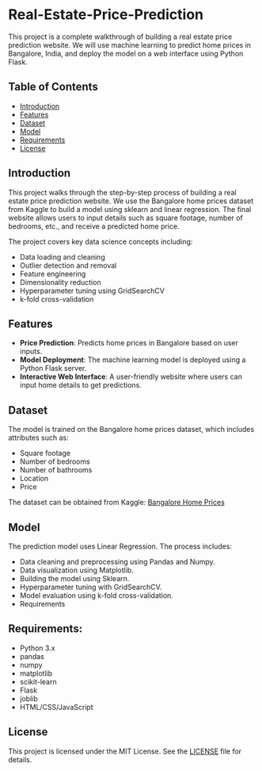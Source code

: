 # Real-Estate-Price-Prediction
This project is a complete walkthrough of building a real estate price prediction website. We will use machine learning to predict home prices in Bangalore, India, and deploy the model on a web interface using Python Flask.

## Table of Contents
- [Introduction](#introduction)
- [Features](#features)
- [Dataset](#dataset)
- [Model](#model)
- [Requirements](#requirements)
- [License](#license)

## Introduction
This project walks through the step-by-step process of building a real estate price prediction website. We use the Bangalore home prices dataset from Kaggle to build a model using sklearn and linear regression. The final website allows users to input details such as square footage, number of bedrooms, etc., and receive a predicted home price.

The project covers key data science concepts including:

- Data loading and cleaning
- Outlier detection and removal
- Feature engineering
- Dimensionality reduction
- Hyperparameter tuning using GridSearchCV
- k-fold cross-validation

## Features
- **Price Prediction**: Predicts home prices in Bangalore based on user inputs.
- **Model Deployment**: The machine learning model is deployed using a Python Flask server.
- **Interactive Web Interface**: A user-friendly website where users can input home details to get predictions.

## Dataset
The model is trained on the Bangalore home prices dataset, which includes attributes such as:

- Square footage
- Number of bedrooms
- Number of bathrooms
- Location
- Price

The dataset can be obtained from Kaggle: [Bangalore Home Prices]([https://www.kaggle.com/path-to-dataset](https://www.kaggle.com/datasets/amitabhajoy/bengaluru-house-price-data/data))


## Model
The prediction model uses Linear Regression. The process includes:

- Data cleaning and preprocessing using Pandas and Numpy.
- Data visualization using Matplotlib.
- Building the model using Sklearn.
- Hyperparameter tuning with GridSearchCV.
- Model evaluation using k-fold cross-validation.
- Requirements

## Requirements:

- Python 3.x
- pandas
- numpy
- matplotlib
- scikit-learn
- Flask
- joblib
- HTML/CSS/JavaScript

## License
This project is licensed under the MIT License. See the [LICENSE](LICENSE) file for details.
